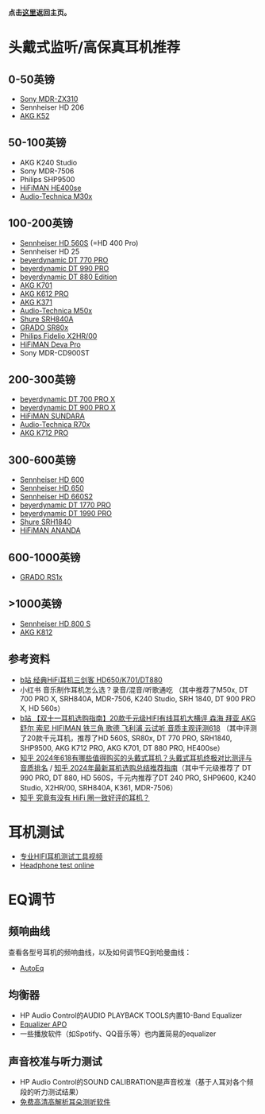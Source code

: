 **点击[这里](https://lambdacdm.github.io/Music-Laboratory/)返回主页。**

# 头戴式监听/高保真耳机推荐

## 0-50英镑
* [Sony MDR-ZX310](https://www.sony.co.uk/store/product/mdrzx310apb.ce7/MDR-ZX310-ZX310AP-Headphones)
* Sennheiser HD 206
* [AKG K52](https://uk.akg.com/professional-headphones/K52.html?dwvar_K52_color=Black-GLOBAL-Current)

## 50-100英镑
* AKG K240 Studio
* Sony MDR-7506
* Philips SHP9500
* [HiFiMAN HE400se](https://store.hifiman.com/index.php/he400se.html)
* [Audio-Technica M30x](https://www.audio-technica.com/en-gb/ath-m30x)

## 100-200英镑
* [Sennheiser HD 560S](https://www.sennheiser-hearing.com/en-UK/p/hd-560s/) (=HD 400 Pro)
* Sennheiser HD 25
* [beyerdynamic DT 770 PRO](https://europe.beyerdynamic.com/dt-770-pro.html)
* [beyerdynamic DT 990 PRO](https://europe.beyerdynamic.com/dt-990-pro.html)
* [beyerdynamic DT 880 Edition](https://europe.beyerdynamic.com/dt-880-edition.html)
* [AKG K701](https://uk.akg.com/professional-headphones/K701.html?cgid=professional-headphones)
* [AKG K612 PRO](https://uk.akg.com/professional-headphones/K612PRO.html?cgid=professional-headphones)
* [AKG K371](https://uk.akg.com/professional-headphones/K371-.html?dwvar_K371-_color=Black-GLOBAL-Current)
* [Audio-Technica M50x](https://www.audio-technica.com/en-gb/ath-m50x)
* [Shure SRH840A](https://www.shure.com/en-GB/products/headphones/srh840?variant=SRH840A-EFS)
* [GRADO SR80x](https://gradolabs.com/products/sr80x?_pos=1&_sid=83950c2d2&_ss=r)
* [Philips Fidelio X2HR/00](https://www.philips.co.uk/c-p/X2HR_00/fidelio-headphones)
* [HiFiMAN Deva Pro](https://store.hifiman.com/index.php/deva-pro-wired-openbox.html)
* Sony MDR-CD900ST

## 200-300英镑
* [beyerdynamic DT 700 PRO X](https://europe.beyerdynamic.com/dt-700-pro-x.html)
* [beyerdynamic DT 900 PRO X](https://europe.beyerdynamic.com/dt-900-pro-x.html)
* [HiFiMAN SUNDARA](https://store.hifiman.com/index.php/sundara.html)
* [Audio-Technica R70x](https://www.audio-technica.com/en-gb/ath-r70x)
* [AKG K712 PRO](https://uk.akg.com/professional-headphones/K712PRO.html?dwvar_K712PRO_color=Black-GLOBAL-Current)

## 300-600英镑
* [Sennheiser HD 600](https://www.sennheiser-hearing.com/en-UK/p/hd-600/)
* [Sennheiser HD 650](https://www.sennheiser-hearing.com/en-UK/p/hd-650/)
* [Sennheiser HD 660S2](https://www.sennheiser-hearing.com/en-UK/p/hd-660s2/)
* [beyerdynamic DT 1770 PRO](https://europe.beyerdynamic.com/dt-1770-pro.html)
* [beyerdynamic DT 1990 PRO](https://europe.beyerdynamic.com/dt-1990-pro.html)
* [Shure SRH1840](https://www.shure.com/en-GB/products/headphones/srh1840?variant=SRH1840-BK)
* [HiFiMAN ANANDA](https://store.hifiman.com/index.php/ananda-stealth-magnet-version.html)

## 600-1000英镑
* [GRADO RS1x](https://gradolabs.com/products/rs1x?_pos=2&_psq=rs&_ss=e&_v=1.0)

## >1000英镑
* [Sennheiser HD 800 S](https://www.sennheiser-hearing.com/en-UK/p/hd-800-s/)
* [AKG K812](https://uk.akg.com/professional-headphones/K812.html?dwvar_K812_color=Black-GLOBAL-Current)

## 参考资料
* [b站 经典HiFi耳机三剑客 HD650/K701/DT880](https://www.bilibili.com/video/BV1yf4y127rE/)
* 小红书 音乐制作耳机怎么选？录音/混音/听歌通吃 （其中推荐了M50x, DT 700 PRO X, SRH840A, MDR-7506, K240 Studio, SRH 1840, DT 900 PRO X, HD 560s）
* [b站 【双十一耳机选购指南】20款千元级HIFI有线耳机大横评 森海 拜亚 AKG 舒尔 索尼 HIFIMAN 铁三角 歌德 飞利浦 云试听 音质主观评测618](https://www.bilibili.com/video/BV1gR4y1E73a/) （其中评测了20款千元耳机，推荐了HD 560S, SR80x, DT 770 PRO, SRH1840, SHP9500, AKG K712 PRO, AKG K701, DT 880 PRO, HE400se）
* [知乎 2024年618有哪些值得购买的头戴式耳机？头戴式耳机终极对比测评与音质排名](https://zhuanlan.zhihu.com/p/65766648) / [知乎 2024年最新耳机选购总结推荐指南](https://zhuanlan.zhihu.com/p/142763404)（其中千元级推荐了 DT 990 PRO, DT 880, HD 560S，千元内推荐了DT 240 PRO, SHP9600, K240 Studio, X2HR/00, SRH840A, K361, MDR-7506）
* [知乎 究竟有没有 HiFi 圈一致好评的耳机？](https://www.zhihu.com/question/384456380)

# 耳机测试
* [专业HIFI耳机测试工具视频](https://www.bilibili.com/video/BV1dJ411W7Rd/)
* [Headphone test online](https://webcammictest.com/headphones/)

# EQ调节

## 频响曲线
查看各型号耳机的频响曲线，以及如何调节EQ到哈曼曲线：

* [AutoEq](https://autoeq.app/)

## 均衡器
* HP Audio Control的AUDIO PLAYBACK TOOLS内置10-Band Equalizer
* [Equalizer APO](https://equalizerapo.com/)
* 一些播放软件（如Spotify、QQ音乐等）也内置简易的equalizer

## 声音校准与听力测试
* HP Audio Control的SOUND CALIBRATION是声音校准（基于人耳对各个频段的听力测试结果）
* [免费高清高解析耳朵测听软件](https://zhuanlan.zhihu.com/p/34678625)


